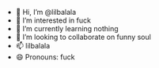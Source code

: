 - 👋 Hi, I’m @lilbalala
- 👀 I’m interested in fuck
- 🌱 I’m currently learning nothing
- 💞️ I’m looking to collaborate on funny soul
- 📫 lilbalala
- 😄 Pronouns: fuck


<!---
lilbalala/lilbalala is a ✨ special ✨ repository because its `README.md` (this file) appears on your GitHub profile.
You can click the Preview link to take a look at your changes.
--->
